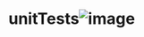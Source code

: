 # unitTests![image](https://user-images.githubusercontent.com/54940009/160604290-201951a0-284e-4ffc-8ce5-724456ed412f.png)
